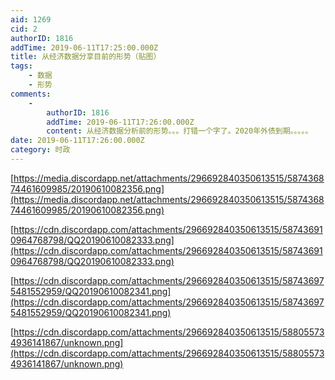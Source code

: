 ```yaml
---
aid: 1269
cid: 2
authorID: 1816
addTime: 2019-06-11T17:25:00.000Z
title: 从经济数据分享目前的形势（贴图）
tags:
    - 数据
    - 形势
comments:
    -
        authorID: 1816
        addTime: 2019-06-11T17:26:00.000Z
        content: 从经济数据分析前的形势。。。打错一个字了。2020年外债到期。。。。。
date: 2019-06-11T17:26:00.000Z
category: 时政
---
```


[https://media.discordapp.net/attachments/296692840350613515/587436874461609985/20190610082356.png](https://media.discordapp.net/attachments/296692840350613515/587436874461609985/20190610082356.png)

[https://cdn.discordapp.com/attachments/296692840350613515/587436910964768798/QQ20190610082333.png](https://cdn.discordapp.com/attachments/296692840350613515/587436910964768798/QQ20190610082333.png)

[https://cdn.discordapp.com/attachments/296692840350613515/587436975481552959/QQ20190610082341.png](https://cdn.discordapp.com/attachments/296692840350613515/587436975481552959/QQ20190610082341.png)

[https://cdn.discordapp.com/attachments/296692840350613515/588055734936141867/unknown.png](https://cdn.discordapp.com/attachments/296692840350613515/588055734936141867/unknown.png)
